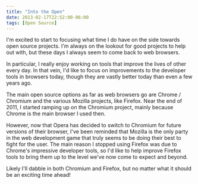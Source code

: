 ```yaml
---
title: "Into the Open"
date: 2013-02-17T22:52:00-06:00
tags: [Open Source]
---
```


I'm excited to start to focusing what time I do have on the side towards open
source projects.  I'm always on the lookout for good projects to help out with,
but these days I always seem to come back to web browsers.

In particular, I really enjoy working on tools that improve the lives of other
every day.  In that vein, I'd like to focus on improvements to the developer
tools in browsers today, though they are vastly better today than even a few
years ago.

The main open source options as far as web browsers go are Chrome / Chromium and
the various Mozilla projects, like Firefox. Near the end of 2011, I started
ramping up on the Chromium project, mainly because Chrome is the main browser I
used then.

However, now that Opera has decided to switch to Chromium for future versions of
their browser, I've been reminded that Mozilla is the only party in the web
development game that truly seems to be doing their best to fight for the user.
The main reason I stopped using Firefox was due to Chrome's impressive developer
tools, so I'd like to help improve Firefox tools to bring them up to the level
we've now come to expect and beyond.

Likely I'll dabble in both Chromium and Firefox, but no matter what it should be
an exciting time ahead!
